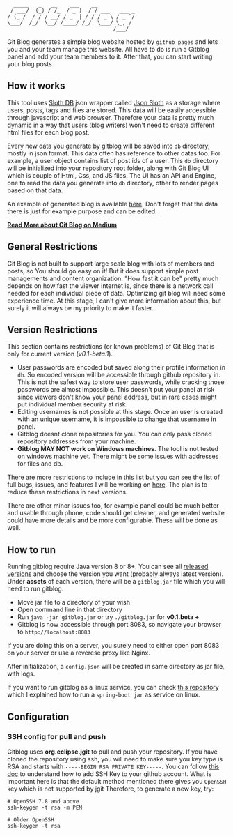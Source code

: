 ```
  _____   _   __    ___    __            
 / ___/  (_) / /_  / _ )  / / ___   ___ _
/ (_ /  / / / __/ / _  | / / / _ \ / _ `/
\___/  /_/  \__/ /____/ /_/  \___/ \_, / 
                                  /___/  
```

Git Blog generates a simple blog website hosted by `github pages` and lets you and your team manage this website. All have to do is run a Gitblog panel and add your team members to it. After that, you can start writing your blog posts.

## How it works

This tool uses [Sloth DB](https://github.com/idioglossia/sloth-db) json wrapper called [Json Sloth](https://github.com/idioglossia/json-sloth) as a storage where users, posts, tags and files are stored.
This data will be easily accessible through javascript and web browser. Therefore your data is pretty much dynamic in a way that users (blog writers) won't need to create different html files for each blog post.

Every new data you generate by gitblog will be saved into `db` directory, mostly in json format. This data often has reference to other datas too. For example, a user object contains list of post ids of a user. This `db` directory will be initialized into your repository root folder, along with Git Blog UI which is couple of Html, Css, and JS files. The UI has an API and Engine, one to read the data you generate into `db` directory, other to render pages based on that data.

An example of generated blog is available [here](https://idioglossia.github.io/git-blog-test/). Don't forget that the data there is just for example purpose and can be edited.

**[Read More about Git Blog on Medium](https://medium.com/@sepehrgh/git-blog-explaination-5066d8930762)**

## General Restrictions

Git Blog is not built to support large scale blog with lots of members and posts, so You should go easy on it! But it does support simple post managements and content organization. "How fast it can be" pretty much depends on how fast the viewer internet is, since there is a network call needed for each individual piece of data. Optimizing git blog will need some experience time. At this stage, I can't give more information about this, but surely it will always be my priority to make it faster.

## Version Restrictions

This section contains restrictions (or known problems) of Git Blog that is only for current version (_v0.1-beta.1_).

- User passwords are encoded but saved along their profile information in `db`. So encoded version will be accessible through github repository in. This is not the safest way to store user passwords, while cracking those passwords are almost impossible. This doesn't put your panel at risk since viewers don't know your panel address, but in rare cases might put individual member security at risk.
- Editing usernames is not possible at this stage. Once an user is created with an unique username, it is impossible to change that username in panel.
- Gitblog doesnt clone repositories for you. You can only pass cloned repository addresses from your machine.
- **Gitblog MAY NOT work on Windows machines**. The tool is not tested on windows machine yet. There might be some issues with addresses for files and db.

There are more restrictions to include in this list but you can see the list of full bugs, issues, and features I will be working on [here](https://github.com/idioglossia/git-blog/projects/1). The plan is to reduce these restrictions in next versions.

There are other minor issues too, for example panel could be much better and usable through phone, code should get cleaner, and generated website could have more details and be more configurable. These will be done as well.

## How to run

Running gitblog require Java version 8 or 8+. You can see all [released versions](https://github.com/idioglossia/git-blog/releases) and choose the version you want (probably always latest version). Under **assets** of each version, there will be a `gitblog.jar` file which you will need to run gitblog.

- Move jar file to a directory of your wish
- Open command line in that directory
- Run `java -jar gitblog.jar` or try `./gitblog.jar` for **v0.1.beta +**
- Gitblog is now accessible through port 8083, so navigate your browser to `http://localhost:8083`

If you are doing this on a server, you surely need to either open port 8083 on your server or use a reverese proxy like Nginx.

After initialization, a `config.json` will be created in same directory as jar file, with logs. 

If you want to run gitblog as a linux service, you can check [this repository](https://github.com/sepehr-gh/springboot-linux-service-builder) which I explained how to run a `spring-boot jar` as service on linux.

## Configuration

### SSH config for pull and push

Gitblog uses **org.eclipse.jgit** to pull and push your repository. If you have cloned the repository using ssh, you will need to make sure you key type is RSA and starts with `-----BEGIN RSA PRIVATE KEY-----`. You can follow [this doc](https://docs.github.com/en/free-pro-team@latest/github/authenticating-to-github/connecting-to-github-with-ssh) to understand how to add SSH Key to your github account. What is important here is that the default method mentioned there gives you `OpenSSH` key which is not supported by jgit Therefore, to generate a new key, try:

```
# OpenSSH 7.8 and above
ssh-keygen -t rsa -m PEM

# Older OpenSSH
ssh-keygen -t rsa 
```

